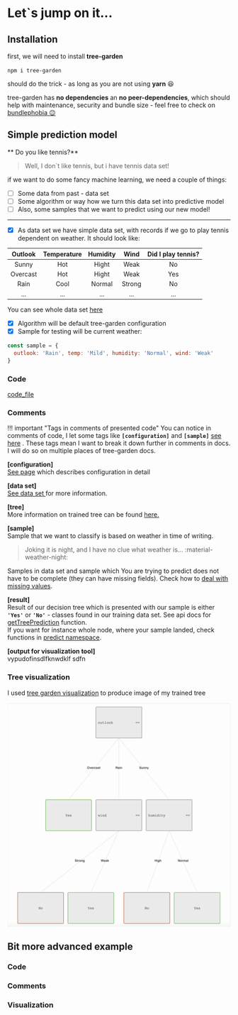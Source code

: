 # Let`s jump on it...


## Installation

first, we will need to install **tree-garden**

`npm i tree-garden` 

should do the trick - as long as you are not using **yarn** :laughing:

tree-garden has **no dependencies** an **no peer-dependencies**, which should help with maintenance, security
and bundle size - feel free to check on [bundlephobia &#x1F609;](https://bundlephobia.com/package/tree-garden@latest) 

## Simple prediction model
** Do you like tennis?**
> Well, I don`t like tennis, but i have tennis data set!

if we want to do  some fancy machine learning, we need a couple of things:

- [ ] Some data from past - data set
- [ ] Some algorithm or way how we turn this data set into predictive model
- [ ] Also, some samples that we want to predict using our new model!
---

- [x]  As data set we have simple data set, with records if we go to play tennis dependent on weather.
It should look like:

| Outlook| Temperature| Humidity|Wind|Did I play tennis?|
| :---: | :---: |:---: |:---: |:---: |
|Sunny|Hot|Hight|Weak|No|
|Overcast|Hot|Hight|Weak|Yes|
|Rain|Cool|Normal|Strong|No|
|...|...|...|...|...|

You can see whole data set [here](https://github.com/miob-miob/treeGarden/blob/master/src/sampleDataSets/tennis.ts#L2) 

- [x] Algorithm will be default tree-garden configuration 
- [x] Sample for testing will be current weather: 
```javascript
const sample = {
  outlook: 'Rain', temp: 'Mild', humidity: 'Normal', wind: 'Weak'
}
```

### Code 

[code_file](docs/code_snippets/shouldIPlayTenis.ts)

### Comments
!!! important "Tags in comments of presented code"
    You can notice in comments of code, I let some tags like **`[configuration]`** and
    **`[sample]`** [see here](https://github.com/miob-miob/treeGarden/blob/master/docs/code_snippets/shouldIPlayTenis.ts#L30) .
    These tags mean I want to break it down further in comments in docs.
    I will do so on multiple places of tree-garden docs.

**[configuration]**  
[See page](importantBasics.md#configuration) which describes configuration in detail
  
**[data set]**  
[See data set ](importantBasics.md#data-set) for more information.

**[tree]**  
More information on trained tree can be found [here.](importantBasics.md#decision-tree)

**[sample]**  
Sample that we want to classify is based on weather in time of writing.
> Joking it is night, and I have no clue what weather is...  :material-weather-night:

Samples in data set and sample which You are trying to predict does not have to be complete 
(they can have missing fields). Check how to [deal with missing values](importantBasics.md#dealing-with-missing-values).

**[result]**  
Result of our decision tree which is presented with our sample is either **`'Yes'`** or 
**`'No'`** - classes found in our training data set. See api docs for [getTreePrediction](api/modules.md#gettreeprediction)
function.  
If you want for instance whole node, where your sample landed, check functions in 
[predict namespace](api/modules/predict.md).


**[output for visualization tool]**   
vypudofinsdlfknwdklf sdfn




### Tree visualization

I used [tree garden visualization](https://github.com/miob-miob/treeGardenVisualization) to 
produce image of my trained tree

![img.png](resources/images/simpleTennisTree.png)



## Bit more advanced example

### Code
### Comments 
### Visualization
